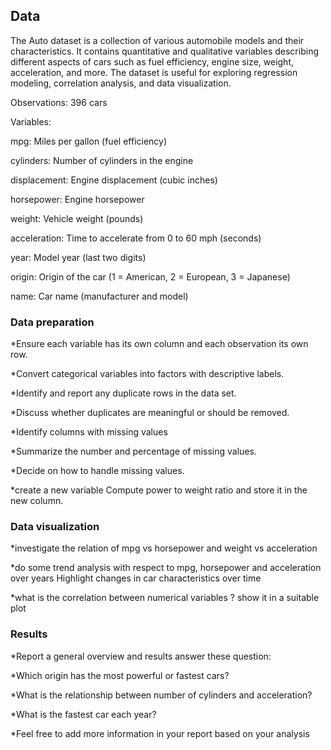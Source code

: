 ## Data

The Auto dataset is a collection of various automobile models and their
characteristics. It contains quantitative and qualitative variables
describing different aspects of cars such as fuel efficiency, engine
size, weight, acceleration, and more. The dataset is useful for
exploring regression modeling, correlation analysis, and data
visualization.

Observations: 396 cars

Variables:

mpg: Miles per gallon (fuel efficiency)

cylinders: Number of cylinders in the engine

displacement: Engine displacement (cubic inches)

horsepower: Engine horsepower

weight: Vehicle weight (pounds)

acceleration: Time to accelerate from 0 to 60 mph (seconds)

year: Model year (last two digits)

origin: Origin of the car (1 = American, 2 = European, 3 = Japanese)

name: Car name (manufacturer and model)

### Data preparation

\*Ensure each variable has its own column and each observation its own
row.

\*Convert categorical variables into factors with descriptive labels.

\*Identify and report any duplicate rows in the data set.

\*Discuss whether duplicates are meaningful or should be removed.

\*Identify columns with missing values

\*Summarize the number and percentage of missing values.

\*Decide on how to handle missing values.

\*create a new variable Compute power to weight ratio and store it in
the new column.

### Data visualization

\*investigate the relation of mpg vs horsepower and weight vs
acceleration

\*do some trend analysis with respect to mpg, horsepower and
acceleration over years Highlight changes in car characteristics over
time

\*what is the correlation between numerical variables ? show it in a
suitable plot

### Results

\*Report a general overview and results answer these question:

\*Which origin has the most powerful or fastest cars?

\*What is the relationship between number of cylinders and acceleration?

\*What is the fastest car each year?

\*Feel free to add more information in your report based on your
analysis
